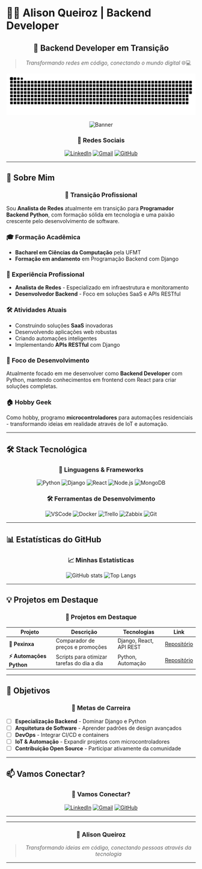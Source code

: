 # 👨‍💻 Alison Queiroz | Backend Developer

<div align="center">

## 🚀 Backend Developer em Transição

> *Transformando redes em código, conectando o mundo digital* 🌐💻

[![GitHub snake](./assets/github-contribution-grid-snake.svg)](https://github.com/Aqueiroz2)

![Banner](./assets/banner.gif)

### 📱 Redes Sociais

[![LinkedIn](https://img.shields.io/badge/LinkedIn-0077B5?style=for-the-badge&logo=linkedin&logoColor=white)](https://www.linkedin.com/in/alison-queiroz-676519183/)
[![Gmail](https://img.shields.io/badge/Gmail-D14836?style=for-the-badge&logo=gmail&logoColor=white)](mailto:alissontenob.aq@gmail.com)
[![GitHub](https://img.shields.io/badge/GitHub-100000?style=for-the-badge&logo=github&logoColor=white)](https://github.com/Aqueiroz2)

</div>

---

## 🚀 Sobre Mim

<div align="center">

### 🎯 **Transição Profissional**

</div>

Sou **Analista de Redes** atualmente em transição para **Programador Backend Python**, com formação sólida em tecnologia e uma paixão crescente pelo desenvolvimento de software.

### 🎓 Formação Acadêmica
- **Bacharel em Ciências da Computação** pela UFMT
- **Formação em andamento** em Programação Backend com Django

### 💼 Experiência Profissional
- **Analista de Redes** - Especializado em infraestrutura e monitoramento
- **Desenvolvedor Backend** - Foco em soluções SaaS e APIs RESTful

### 🛠️ Atividades Atuais
- Construindo soluções **SaaS** inovadoras
- Desenvolvendo aplicações web robustas
- Criando automações inteligentes
- Implementando **APIs RESTful** com Django

### 🎯 Foco de Desenvolvimento
Atualmente focado em me desenvolver como **Backend Developer** com Python, mantendo conhecimentos em frontend com React para criar soluções completas.

### 🏠 Hobby Geek
Como hobby, programo **microcontroladores** para automações residenciais - transformando ideias em realidade através de IoT e automação.

---

## 🛠️ Stack Tecnológica

<div align="center">

### 🎨 **Linguagens & Frameworks**

</div>
<div align="center">

![Python](https://img.shields.io/badge/Python-90%25-3776AB?style=for-the-badge&logo=python&logoColor=white)
![Django](https://img.shields.io/badge/Django-85%25-092E20?style=for-the-badge&logo=django&logoColor=white)
![React](https://img.shields.io/badge/React-85%25-20232A?style=for-the-badge&logo=react&logoColor=61DAFB)
![Node.js](https://img.shields.io/badge/Node.js-80%25-339933?style=for-the-badge&logo=nodedotjs&logoColor=white)
![MongoDB](https://img.shields.io/badge/MongoDB-75%25-4EA94B?style=for-the-badge&logo=mongodb&logoColor=white)

</div>

<div align="center">

### 🛠️ **Ferramentas de Desenvolvimento**

</div>
<div align="center">

![VSCode](https://img.shields.io/badge/VSCode-95%25-007ACC?style=for-the-badge&logo=visualstudiocode&logoColor=white)
![Docker](https://img.shields.io/badge/Docker-85%25-2496ED?style=for-the-badge&logo=docker&logoColor=white)
![Trello](https://img.shields.io/badge/Trello-80%25-0052CC?style=for-the-badge&logo=trello&logoColor=white)
![Zabbix](https://img.shields.io/badge/Zabbix-75%25-02749C?style=for-the-badge&logo=zabbix&logoColor=white)
![Git](https://img.shields.io/badge/Git-85%25-F05032?style=for-the-badge&logo=git&logoColor=white)

</div>

---

## 📊 Estatísticas do GitHub

<div align="center">

### 📈 **Minhas Estatísticas**

</div>

<div align="center">

![GitHub stats](https://github-readme-stats.vercel.app/api?username=Aqueiroz2&show_icons=true&theme=radical&hide_border=true)
![Top Langs](https://github-readme-stats.vercel.app/api/top-langs/?username=Aqueiroz2&layout=compact&theme=radical&hide_border=true)

</div>

---

## 💡 Projetos em Destaque

<div align="center">

### 🚀 **Projetos em Destaque**

</div>

| Projeto | Descrição | Tecnologias | Link |
|---------|-----------|-------------|------|
| **🐍 Pexinxa** | Comparador de preços e promoções | Django, React, API REST | [Repositório](https://github.com/Aqueiroz2/pexinxa) |
| **⚡ Automações Python** | Scripts para otimizar tarefas do dia a dia | Python, Automação | [Repositório](https://github.com/Aqueiroz2/automacoes) |

---

## 🎯 Objetivos

<div align="center">

### 🎯 **Metas de Carreira**

</div>

- [ ] **Especialização Backend** - Dominar Django e Python
- [ ] **Arquitetura de Software** - Aprender padrões de design avançados
- [ ] **DevOps** - Integrar CI/CD e containers
- [ ] **IoT & Automação** - Expandir projetos com microcontroladores
- [ ] **Contribuição Open Source** - Participar ativamente da comunidade

---

## 📫 Vamos Conectar?

<div align="center">

### 🤝 **Vamos Conectar?**

</div>

<div align="center">

[![LinkedIn](https://img.shields.io/badge/LinkedIn-0077B5?style=for-the-badge&logo=linkedin&logoColor=white)](https://www.linkedin.com/in/alison-queiroz-676519183/)
[![Gmail](https://img.shields.io/badge/Gmail-D14836?style=for-the-badge&logo=gmail&logoColor=white)](mailto:alissontenob.aq@gmail.com)
[![GitHub](https://img.shields.io/badge/GitHub-100000?style=for-the-badge&logo=github&logoColor=white)](https://github.com/Aqueiroz2)

</div>

---

<div align="center">

---

### 🚀 **Alison Queiroz**

> *Transformando ideias em código, conectando pessoas através da tecnologia*

---

</div>
